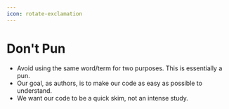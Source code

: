 ```yaml
---
icon: rotate-exclamation
---
```


# Don't Pun

* Avoid using the same word/term for two purposes. This is essentially a pun.
* Our goal, as authors, is to make our code as easy as possible to understand.
* We want our code to be a quick skim, not an intense study.

